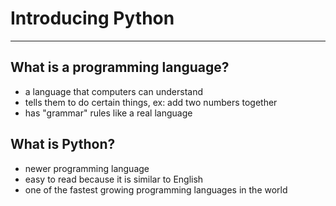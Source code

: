 # Introducing Python

---
## What is a programming language?
- a language that computers can understand
- tells them to do certain things, ex: add two numbers together
- has "grammar" rules like a real language

## What is Python?
- newer programming language
- easy to read because it is similar to English
- one of the fastest growing programming languages in the world


